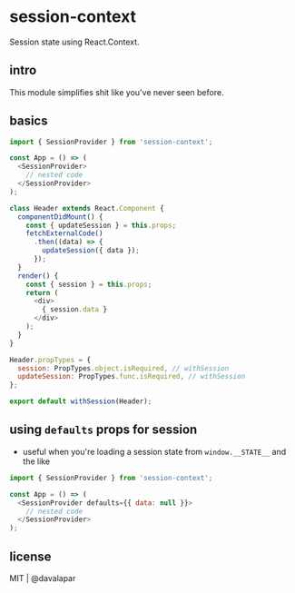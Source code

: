 # session-context
Session state using React.Context.

## intro

This module simplifies shit like you've never seen before.

## basics

```js
import { SessionProvider } from 'session-context';

const App = () => (
  <SessionProvider>
    // nested code
  </SessionProvider>
);
```

```js
class Header extends React.Component {
  componentDidMount() {
    const { updateSession } = this.props;
    fetchExternalCode()
      .then((data) => {
        updateSession({ data });
      });
  }
  render() {
    const { session } = this.props;
    return (
      <div>
        { session.data }
      </div>
    );
  }
}

Header.propTypes = {
  session: PropTypes.object.isRequired, // withSession
  updateSession: PropTypes.func.isRequired, // withSession
};

export default withSession(Header);
```

## using `defaults` props for session

- useful when you're loading a session state from `window.__STATE__` and the like

```js
import { SessionProvider } from 'session-context';

const App = () => (
  <SessionProvider defaults={{ data: null }}>
    // nested code
  </SessionProvider>
);
```

## license

MIT | @davalapar
